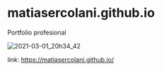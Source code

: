 # matiasercolani.github.io
Portfolio profesional

![2021-03-01_20h34_42](https://user-images.githubusercontent.com/68963354/109574189-44241880-7ace-11eb-992b-70501b047259.png)

link: https://matiasercolani.github.io/

